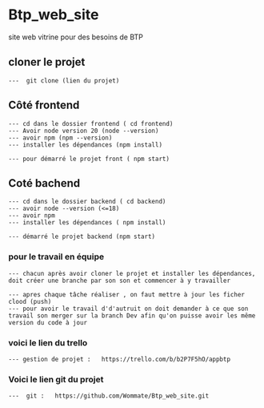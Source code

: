 # Btp_web_site
site web vitrine pour des besoins de BTP

## cloner le projet
    ---  git clone (lien du projet)

## Côté frontend 

    --- cd dans le dossier frontend ( cd frontend)
    --- Avoir node version 20 (node --version)
    --- avoir npm (npm --version)
    --- installer les dépendances (npm install) 

    --- pour démarré le projet front ( npm start)
## Coté bachend 

    --- cd dans le dossier backend ( cd backend)
    --- avoir node --version (<=18)
    --- avoir npm
    --- installer les dépendances ( npm install)

    --- démarré le projet backend (npm start)

### pour le travail en équipe

    --- chacun après avoir cloner le projet et installer les dépendances, doit créer une branche par son son et commencer à y travailler

    --- apres chaque tâche réaliser , on faut mettre à jour les ficher clood (push) 
    --- pour avoir le travail d'd'autruit on doit demander à ce que son travail son merger sur la branch Dev afin qu'on puisse avoir les même version du code à jour



### voici le lien du trello 

    --- gestion de projet :   https://trello.com/b/b2P7F5hO/appbtp

### Voici le lien git du projet

    ---  git :   https://github.com/Wommate/Btp_web_site.git

    



